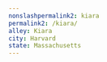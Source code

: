```yaml
---
﻿nonslashpermalink2: kiara
permalink2: /kiara/
alley: Kiara
city: Harvard
state: Massachusetts
---
```


